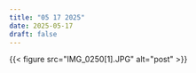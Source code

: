 ```yaml
---
title: "05 17 2025"
date: 2025-05-17
draft: false
---
```


{{< figure src="IMG_0250[1].JPG" alt="post" >}}
